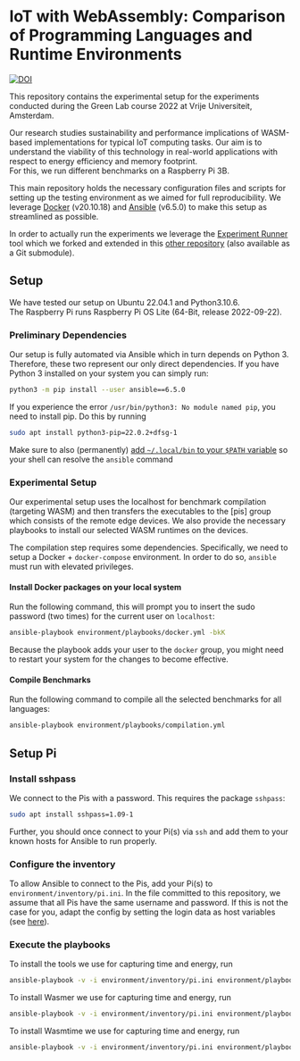 # IoT with WebAssembly: Comparison of Programming Languages and Runtime Environments

[![DOI](https://zenodo.org/badge/533303423.svg)](https://zenodo.org/badge/latestdoi/533303423)

This repository contains the experimental setup for the experiments conducted during the Green Lab course 2022 at Vrije Universiteit, Amsterdam.

Our research studies sustainability and performance implications of WASM-based implementations for typical IoT computing tasks. Our aim is to understand the viability of this technology in real-world applications with respect to energy efficiency and memory footprint.  
For this, we run different benchmarks on a Raspberry Pi 3B.

This main repository holds the necessary configuration files and scripts for setting up the testing environment as we aimed for full reproducibility. We leverage [Docker](https://www.docker.com/) (v20.10.18) and [Ansible](https://www.ansible.com/) (v6.5.0) to make this setup as streamlined as possible.

In order to actually run the experiments we leverage the [Experiment Runner](https://github.com/S2-group/experiment-runner) tool which we forked and extended in this [other repository](https://github.com/marinoandrea/experiment-runner-green-lab-2022) (also available as a Git submodule).

## Setup
We have tested our setup on Ubuntu 22.04.1 and Python3.10.6.  
The Raspberry Pi runs Raspberry Pi OS Lite (64-Bit, release 2022-09-22).

### Preliminary Dependencies

Our setup is fully automated via Ansible which in turn depends on Python 3. Therefore, these two represent our only direct dependencies. If you have Python 3 installed on your system you can simply run:

```bash
python3 -m pip install --user ansible==6.5.0
```

If you experience the error `/usr/bin/python3: No module named pip`, you need to install pip. Do this by running
```bash
sudo apt install python3-pip=22.0.2+dfsg-1
```

Make sure to also (permanently) [add `~/.local/bin` to your `$PATH` variable](https://linuxconfig.org/permanently-add-a-directory-to-shell-path) so your shell can resolve the `ansible` command

### Experimental Setup

Our experimental setup uses the localhost for benchmark compilation (targeting WASM) and then transfers the executables to the \[pis\] group which consists of the remote edge devices. We also provide the necessary playbooks to install our selected WASM runtimes on the devices.

The compilation step requires some dependencies. Specifically, we need to setup a Docker + `docker-compose` environment. In order to do so, `ansible` must run with elevated privileges.

#### Install Docker packages on your local system

Run the following command, this will prompt you to insert the sudo password (two times) for the current user on `localhost`:

```bash
ansible-playbook environment/playbooks/docker.yml -bkK
```
Because the playbook adds your user to the `docker` group, you might need to restart your system for the changes to become effective.

#### Compile Benchmarks

Run the following command to compile all the selected benchmarks for all languages:

```bash
ansible-playbook environment/playbooks/compilation.yml
```

## Setup Pi

### Install sshpass
We connect to the Pis with a password. This requires the package `sshpass`:
```bash
sudo apt install sshpass=1.09-1
```
Further, you should once connect to your Pi(s) via `ssh` and add them to your known hosts for Ansible to run properly.

### Configure the inventory
To allow Ansible to connect to the Pis, add your Pi(s) to `environment/inventory/pi.ini`.
In the file committed to this repository, we assume that all Pis have the same username and password. If this is not the case for you, adapt the config by setting the login data as host variables (see [here](https://docs.ansible.com/ansible/latest/user_guide/intro_inventory.html)).

### Execute the playbooks
To install the tools we use for capturing time and energy, run
```bash
ansible-playbook -v -i environment/inventory/pi.ini environment/playbooks/measure.yml
```

To install Wasmer we use for capturing time and energy, run
```bash
ansible-playbook -v -i environment/inventory/pi.ini environment/playbooks/wasmer.yml
```

To install Wasmtime we use for capturing time and energy, run
```bash
ansible-playbook -v -i environment/inventory/pi.ini environment/playbooks/wasmtime.yml
```
